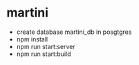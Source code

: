 # martini

- create database martini_db in posgtgres
- npm install
- npm run start:server
- npm run start:build
